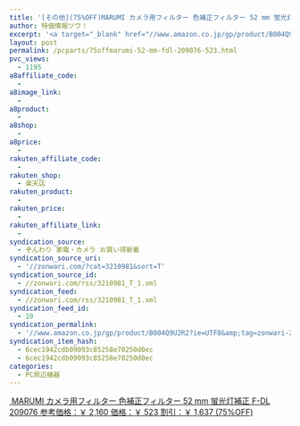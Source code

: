 ```yaml
---
title: '[その他](75%OFF)MARUMI カメラ用フィルター 色補正フィルター 52 mm 蛍光灯補正 F-DL 209076 ￥523'
author: 特価情報ツウ！
excerpt: '<a target="_blank" href="//www.amazon.co.jp/gp/product/B004Q9U2R2?ie=UTF8&amp;tag=zonwari-22&amp;linkCode=as2&amp;camp=247&amp;creative=7399&amp;creativeASIN=B004Q9U2R2"><img src="//ecx.images-amazon.com/images/I/41AWzmsNK1L._SL100_.jpg"><br>MARUMI &#12459;&#12513;&#12521;&#29992;&#12501;&#12451;&#12523;&#12479;&#12540; &#33394;&#35036;&#27491;&#12501;&#12451;&#12523;&#12479;&#12540; 52 mm &#34509;&#20809;&#28783;&#35036;&#27491; F-DL 209076<br>&#21442;&#32771;&#20385;&#26684;&#65306;&#65509; 2,160<br>&#20385;&#26684;&#65306;&#65509; 523<br>&#21106;&#24341;&#65306;&#65509; 1,637 (75%OFF)</a>'
layout: post
permalink: /pcparts/75offmarumi-52-mm-fdl-209076-523.html
pvc_views:
  - 1195
a8affiliate_code:
  -
a8image_link:
  -
a8product:
  -
a8shop:
  -
a8price:
  -
rakuten_affiliate_code:
  -
rakuten_shop:
  - 楽天店
rakuten_product:
  -
rakuten_price:
  -
rakuten_affiliate_link:
  -
syndication_source:
  - ぞんわり 家電・カメラ お買い得新着
syndication_source_uri:
  - '//zonwari.com/?cat=3210981&sort=T'
syndication_source_id:
  - //zonwari.com/rss/3210981_T_1.xml
syndication_feed:
  - //zonwari.com/rss/3210981_T_1.xml
syndication_feed_id:
  - 19
syndication_permalink:
  - '//www.amazon.co.jp/gp/product/B004Q9U2R2?ie=UTF8&amp;tag=zonwari-22&amp;linkCode=as2&amp;camp=247&amp;creative=7399&amp;creativeASIN=B004Q9U2R2'
syndication_item_hash:
  - 6cec1942cdb09093c85258e70250d0ec
  - 6cec1942cdb09093c85258e70250d0ec
categories:
  - PC周辺機器
---
```

[<img src='//i1.wp.com/ecx.images-amazon.com/images/I/41AWzmsNK1L._SL150_.jpg?w=546' title="" alt="" data-recalc-dims="1" />
MARUMI カメラ用フィルター 色補正フィルター 52 mm 蛍光灯補正 F-DL 209076
参考価格：￥ 2,160
価格：￥ 523
割引：￥ 1,637 (75%OFF)][1]

 [1]: //www.amazon.co.jp/gp/product/B004Q9U2R2?ie=UTF8&#038;tag=tokkajohotsu-22&#038;linkCode=as2&#038;camp=247&#038;creative=7399&#038;creativeASIN=B004Q9U2R2
